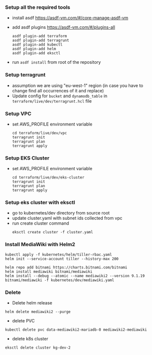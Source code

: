 ### Setup all the required tools
* install asdf https://asdf-vm.com/#/core-manage-asdf-vm
* add asdf plugins https://asdf-vm.com/#/plugins-all
    ```
    asdf plugin-add terraform
    asdf plugin-add terragrunt
    asdf plugin-add kubectl
    asdf plugin-add helm
    asdf plugin-add eksctl
    ```

* run `asdf install` from root of the repository

### Setup terragrunt
* assumption we are using "eu-west-1" region (in case you have to change find all occurrences of it and replace)
* Update config for `bucket` and `dynamodb_table` in `terraform/live/dev/terragrunt.hcl` file

### Setup VPC
* set AWS_PROFILE environment variable
    ```
    cd terraform/live/dev/vpc
    terragrunt init
    terragrunt plan
    terragrunt apply
    ```
  
### Setup EKS Cluster
  * set AWS_PROFILE environment variable
      ```
      cd terraform/live/dev/eks-cluster
      terragrunt init
      terragrunt plan
      terragrunt apply
      ```
### Setup eks cluster with eksctl

* go to kubernetes/dev directory from source root
* update cluster.yaml with subnet ids collected from vpc
* run create cluster command
    ```
    eksctl create cluster -f cluster.yaml
    ```

### Install MediaWiki with Helm2
```
kubectl apply -f kubernetes/helm/tiller-rbac.yaml
helm init --service-account tiller --history-max 200

helm repo add bitnami https://charts.bitnami.com/bitnami
helm install mediawiki bitnami/mediawiki
helm install --debug --atomic --name mediawiki2 --version 9.1.19 bitnami/mediawiki -f kubernetes/dev/mediawiki.yaml
```

### Delete 
* Delete helm release
```
helm delete mediawiki2 --purge
```
* delete PVC 
```
kubectl delete pvc data-mediawiki2-mariadb-0 mediawiki2-mediawiki
```

* delete k8s cluster
```
eksctl delete cluster kg-dev-2
```

